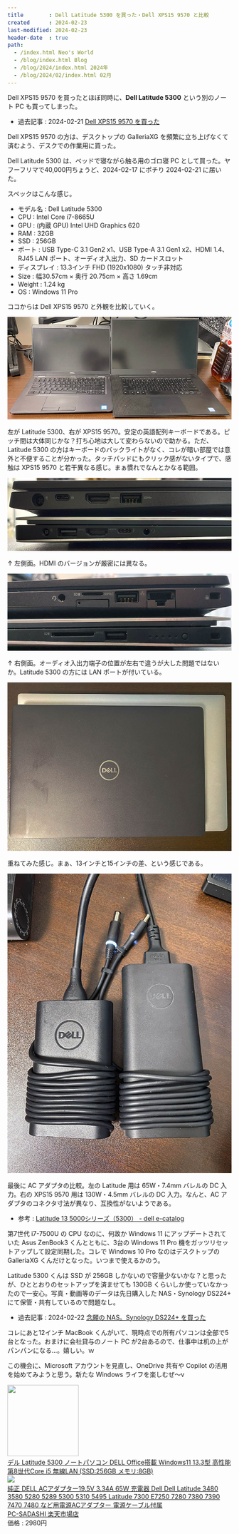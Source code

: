 ```yaml
---
title        : Dell Latitude 5300 を買った・Dell XPS15 9570 と比較
created      : 2024-02-23
last-modified: 2024-02-23
header-date  : true
path:
  - /index.html Neo's World
  - /blog/index.html Blog
  - /blog/2024/index.html 2024年
  - /blog/2024/02/index.html 02月
---
```


Dell XPS15 9570 を買ったとほぼ同時に、**Dell Latitude 5300** という別のノート PC も買ってしまった。

- 過去記事 : 2024-02-21 [Dell XPS15 9570 を買った](./21-01.html)

Dell XPS15 9570 の方は、デスクトップの GalleriaXG を頻繁に立ち上げなくて済むよう、デスクでの作業用に買った。

Dell Latitude 5300 は、ベッドで寝ながら触る用のゴロ寝 PC として買った。ヤフーフリマで40,000円ちょうど、2024-02-17 にポチり 2024-02-21 に届いた。

スペックはこんな感じ。

- モデル名 : Dell Latitude 5300
- CPU : Intel Core i7-8665U
- GPU : (内蔵 GPU) Intel UHD Graphics 620
- RAM : 32GB
- SSD : 256GB
- ポート : USB Type-C 3.1 Gen2 x1、USB Type-A 3.1 Gen1 x2、HDMI 1.4、RJ45 LAN ポート、オーディオ入出力、SD カードスロット
- ディスプレイ : 13.3インチ FHD (1920x1080) タッチ非対応
- Size : 幅30.57cm × 奥行 20.75cm × 高さ 1.69cm
- Weight : 1.24 kg
- OS : Windows 11 Pro

ココからは Dell XPS15 9570 と外観を比較していく。

![外観](./23-01-01.jpg)

左が Latitude 5300、右が XPS15 9570。安定の英語配列キーボードである。ピッチ間は大体同じかな？打ち心地は大して変わらないので助かる。ただ、Latitude 5300 の方はキーボードのバックライトがなく、コレが暗い部屋では意外と不便することが分かった。タッチパッドにもクリック感がないタイプで、感触は XPS15 9570 と若干異なる感じ。まぁ慣れでなんとかなる範囲。

![左側面](./23-01-02.jpg)

↑ 左側面。HDMI のバージョンが厳密には異なる。

![右側面](./23-01-03.jpg)

↑ 右側面。オーディオ入出力端子の位置が左右で違うが大した問題ではないか。Latitude 5300 の方には LAN ポートが付いている。

![重ねてみた](./23-01-04.jpg)

重ねてみた感じ。まぁ、13インチと15インチの差、という感じである。

![AC アダプタの違い](./23-01-05.jpg)

最後に AC アダプタの比較。左の Latitude 用は 65W・7.4mm バレルの DC 入力。右の XPS15 9570 用は 130W・4.5mm バレルの DC 入力。なんと、AC アダプタのコネクタ寸法が異なり、互換性がないようである。

- 参考 : [Latitude 13 5000シリーズ（5300） - dell e-catalog](https://japancatalog.dell.com/pd/latitude-5300.html)

第7世代 i7-7500U の CPU なのに、何故か Windows 11 にアップデートされていた Asus ZenBook3 くんとともに、3台の Windows 11 Pro 機をガッツリセットアップして設定同期した。コレで Windows 10 Pro なのはデスクトップの GalleriaXG くんだけとなった。いつまで使えるかのう。

Latitude 5300 くんは SSD が 256GB しかないので容量少ないかな？と思ったが、ひととおりのセットアップを済ませても 130GB くらいしか使っていなかったので一安心。写真・動画等のデータは先日購入した NAS・Synology DS224+ にて保管・共有しているので問題なし。

- 過去記事 : 2024-02-22 [念願の NAS。Synology DS224+ を買った](./22-01.html)

コレにあと12インチ MacBook くんがいて、現時点での所有パソコンは全部で5台となった。おまけに会社貸与のノート PC が2台あるので、仕事中は机の上がパンパンになる…。嬉しい。ｗ

この機会に、Microsoft アカウントを見直し、OneDrive 共有や Copilot の活用を始めてみようと思う。新たな Windows ライフを楽しむぜ～v

<div class="ad-amazon">
  <div class="ad-amazon-image">
    <a href="https://www.amazon.co.jp/dp/B0C1P1HKNB?tag=neos21-22&amp;linkCode=osi&amp;th=1&amp;psc=1">
      <img src="https://m.media-amazon.com/images/I/51aAJg+MuZL._SL160_.jpg" width="160" height="160">
    </a>
  </div>
  <div class="ad-amazon-info">
    <div class="ad-amazon-title">
      <a href="https://www.amazon.co.jp/dp/B0C1P1HKNB?tag=neos21-22&amp;linkCode=osi&amp;th=1&amp;psc=1">デル Latitude 5300 ノートパソコン DELL Office搭載 Windows11 13.3型 高性能第8世代Core i5 無線LAN (SSD:256GB メモリ:8GB)</a>
    </div>
  </div>
</div>

<div class="ad-rakuten">
  <div class="ad-rakuten-image">
    <a href="https://hb.afl.rakuten.co.jp/hgc/g00rzdv2.waxycd41.g00rzdv2.waxyd86b/?pc=https%3A%2F%2Fitem.rakuten.co.jp%2Fpc-sadashi%2F100000840%2F&amp;m=http%3A%2F%2Fm.rakuten.co.jp%2Fpc-sadashi%2Fi%2F10000851%2F">
      <img src="https://thumbnail.image.rakuten.co.jp/@0_mall/pc-sadashi/cabinet/03977901/imgrc0067595515.jpg?_ex=128x128">
    </a>
  </div>
  <div class="ad-rakuten-info">
    <div class="ad-rakuten-title">
      <a href="https://hb.afl.rakuten.co.jp/hgc/g00rzdv2.waxycd41.g00rzdv2.waxyd86b/?pc=https%3A%2F%2Fitem.rakuten.co.jp%2Fpc-sadashi%2F100000840%2F&amp;m=http%3A%2F%2Fm.rakuten.co.jp%2Fpc-sadashi%2Fi%2F10000851%2F">純正 DELL ACアダプター19.5V 3.34A 65W 充電器 Dell Dell Latitude 3480 3580 5280 5289 5300 5310 5495 Latitude 7300 E7250 7280 7380 7390 7470 7480 など用電源ACアダプター 電源ケーブル付属</a>
    </div>
    <div class="ad-rakuten-shop">
      <a href="https://hb.afl.rakuten.co.jp/hgc/g00rzdv2.waxycd41.g00rzdv2.waxyd86b/?pc=https%3A%2F%2Fwww.rakuten.co.jp%2Fpc-sadashi%2F&amp;m=http%3A%2F%2Fm.rakuten.co.jp%2Fpc-sadashi%2F">PC-SADASHI 楽天市場店</a>
    </div>
    <div class="ad-rakuten-price">価格 : 2980円</div>
  </div>
</div>
